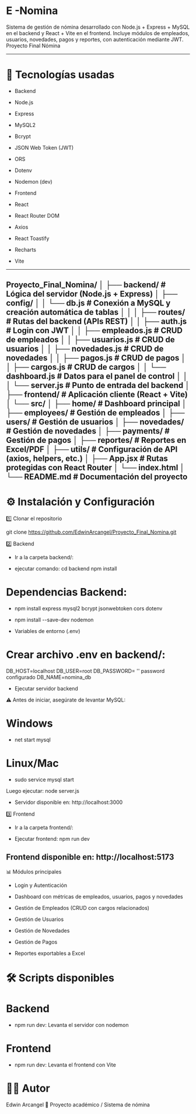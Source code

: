 
# E -Nomina
Sistema de gestión de nómina desarrollado con Node.js + Express + MySQL en el backend y React + Vite en el frontend.
Incluye módulos de empleados, usuarios, novedades, pagos y reportes, con autenticación mediante JWT.
Proyecto Final Nómina

---------------------------------------------------------------------------------------------------------------------------------
# 🚀 Tecnologías usadas

* Backend
* Node.js
* Express
* MySQL2
* Bcrypt
* JSON Web Token (JWT)
  
 * ORS
  
  * Dotenv
  
  * Nodemon (dev)

* Frontend
  
 * React
  
 * React Router DOM 
  
  * Axios
  
  * React Toastify
  
 * Recharts

  * Vite

---------------------------------------------------------------------------------------------------------------------------------

Proyecto_Final_Nomina/
│
├── backend/ # Lógica del servidor (Node.js + Express)
│ ├── config/
│ │ └── db.js # Conexión a MySQL y creación automática de tablas
│ │
│ ├── routes/ # Rutas del backend (APIs REST)
│ │ ├── auth.js # Login con JWT
│ │ ├── empleados.js # CRUD de empleados
│ │ ├── usuarios.js # CRUD de usuarios
│ │ ├── novedades.js # CRUD de novedades
│ │ ├── pagos.js # CRUD de pagos
│ │ ├── cargos.js # CRUD de cargos
│ │ └── dashboard.js # Datos para el panel de control
│ │
│ └── server.js # Punto de entrada del backend
│
├── frontend/ # Aplicación cliente (React + Vite)
│ └── src/
│ ├── home/ # Dashboard principal
│ ├── employees/ # Gestión de empleados
│ ├── users/ # Gestión de usuarios
│ ├── novedades/ # Gestión de novedades
│ ├── payments/ # Gestión de pagos
│ ├── reportes/ # Reportes en Excel/PDF
│ ├── utils/ # Configuración de API (axios, helpers, etc.)
│ ├── App.jsx # Rutas protegidas con React Router
│ └── index.html
│
└── README.md # Documentación del proyecto
---------------------------------------------------------------------------------------------------------------------------------
# ⚙️ Instalación y Configuración

1️⃣ Clonar el repositorio

git clone https://github.com/EdwinArcangel/Proyecto_Final_Nomina.git


2️⃣ Backend

* Ir a la carpeta backend/:

* ejecutar comando:
  cd backend npm install

# Dependencias Backend:

* npm install express mysql2 bcrypt jsonwebtoken cors dotenv

* npm install --save-dev nodemon

* Variables de entorno (.env)

# Crear archivo .env en backend/:

DB_HOST=localhost
DB_USER=root
DB_PASSWORD= '' password configurado 
DB_NAME=nomina_db

* Ejecutar servidor backend

⚠️ Antes de iniciar, asegúrate de levantar MySQL:

# Windows
* net start mysql

# Linux/Mac
* sudo service mysql start


Luego ejecutar:
 node server.js



* Servidor disponible en: http://localhost:3000

3️⃣ Frontend

* Ir a la carpeta frontend/:

* Ejecutar frontend: npm run dev

 Frontend disponible en:
 http://localhost:5173
---------------------------------------------------------------------------------------------------------------------------------
📊 Módulos principales

* Login y Autenticación

* Dashboard con métricas de empleados, usuarios, pagos y novedades

* Gestión de Empleados  (CRUD con cargos relacionados)

* Gestión de Usuarios 

* Gestión de Novedades 

* Gestión de Pagos 

* Reportes  exportables a Excel

# 🛠️ Scripts disponibles
# Backend
* npm run dev:  Levanta el servidor con nodemon

# Frontend
* npm run dev: Levanta el frontend con Vite

# 👨‍💻 Autor



Edwin Arcangel
📌 Proyecto académico / Sistema de nómina
